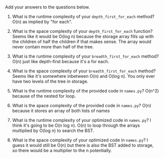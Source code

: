 Add your answers to the questions below.

1. What is the runtime complexity of your `depth_first_for_each` method?
    O(n) as implied by "for each".

2. What is the space complexity of your `depth_first_for_each` function?
    Seems like it would be O(log n) because the storage array fills up with the children of half the children if that makes sense. The array would never contain more than half of the tree.

3. What is the runtime complexity of your `breadth_first_for_each` method?
    O(n) just like depth-first because it's a for each.

4. What is the space complexity of your `breadth_first_for_each` method?
    Seems like it's somewhere inbetween O(n) and O(log n). You only ever have two levels of the tree in storage.

5. What is the runtime complexity of the provided code in `names.py`?
    O(n^2) because of the nested for loop.

6. What is the space complexity of the provided code in `names.py`?
    O(n) because it stores an array of both lists of names

7. What is the runtime complexity of your optimized code in `names.py`?
    I think it's going to be O(n log n). O(n) to loop through the arrays multiplied by O(log n) to search the BST.

8. What is the space complexity of your optimized code in `names.py`?
    I guess it would still be O(n) but there is also the BST added to storage, so there would be a multiplier to the n potentially.

